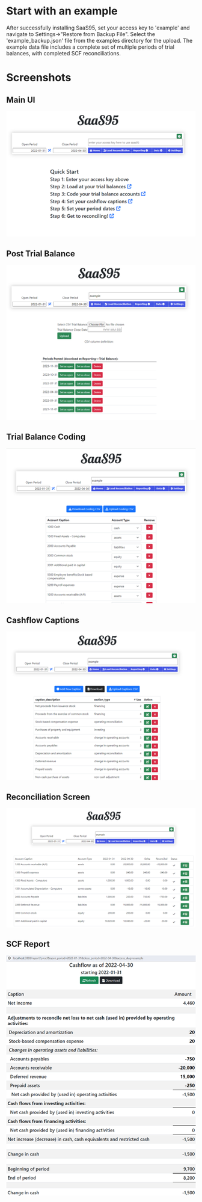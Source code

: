 # Start with an example

After successfully installing SaaS95, set your access key to 'example' and navigate to Settings->"Restore from Backup File". Select the 'example_backup.json' file from the examples directory for the upload. The example data file includes a complete set of multiple periods of trial balances, with completed SCF reconciliations.



# Screenshots

## Main UI
![](https://github.com/csteph9/saas95/blob/main/example/screenshots/1.png)

## Post Trial Balance
![](https://github.com/csteph9/saas95/blob/main/example/screenshots/2.png)

## Trial Balance Coding
![](https://github.com/csteph9/saas95/blob/main/example/screenshots/3.png)

## Cashflow Captions
![](https://github.com/csteph9/saas95/blob/main/example/screenshots/4.png)

## Reconciliation Screen
![](https://github.com/csteph9/saas95/blob/main/example/screenshots/5.png)

## SCF Report
![](https://github.com/csteph9/saas95/blob/main/example/screenshots/6.png)